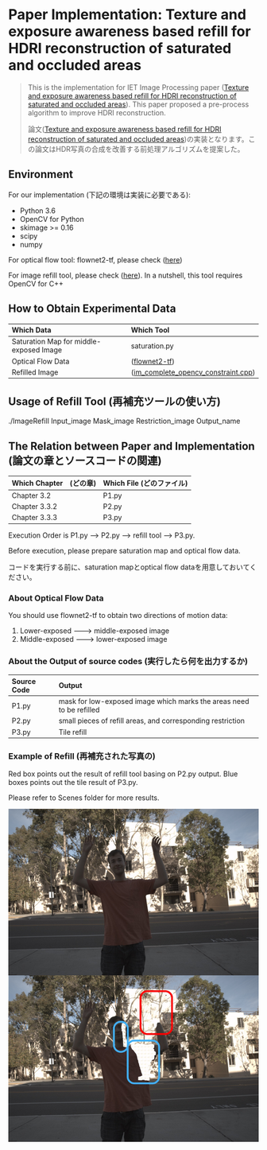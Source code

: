# Paper Implementation: Texture and exposure awareness based refill for HDRI reconstruction of saturated and occluded areas

> 
> This is the implementation for IET Image Processing paper ([Texture and exposure awareness based refill for HDRI reconstruction of saturated and occluded areas](https://doi.org/10.1049/ipr2.12257)). This paper proposed a pre-process algorithm to improve HDRI reconstruction.
> 
> 論文([Texture and exposure awareness based refill for HDRI reconstruction of saturated and occluded areas](https://doi.org/10.1049/ipr2.12257))の実装となります。この論文はHDR写真の合成を改善する前処理アルゴリズムを提案した。
> 

## Environment

For our implementation (下記の環境は実装に必要である):

- Python 3.6
- OpenCV for Python
- skimage >= 0.16
- scipy
- numpy

For optical flow tool: flownet2-tf, please check ([here](https://github.com/UncleJerry/flownet2-tf/blob/master/README.md))

For image refill tool, please check ([here](https://github.com/UncleJerry/Image_Completion/blob/master/code/README.md)). In a nutshell, this tool requires OpenCV for C++


## How to Obtain Experimental Data

| Which Data | Which Tool |
|:--|:--|
| Saturation Map for middle-exposed Image | saturation.py |
| Optical Flow Data | ([flownet2-tf](https://github.com/UncleJerry/flownet2-tf/blob/master/README.md)) |
| Refilled Image | ([im_complete_opencv_constraint.cpp](https://github.com/UncleJerry/Image_Completion/blob/master/code/README.md)) |

## Usage of Refill Tool (再補充ツールの使い方)

./ImageRefill Input_image Mask_image Restriction_image Output_name

## The Relation between Paper and Implementation (論文の章とソースコードの関連)

| Which Chapter　(どの章) | Which File (どのファイル) |
|:--|:--|
| Chapter 3.2 | P1.py |
| Chapter 3.3.2 | P2.py |
| Chapter 3.3.3 | P3.py |

Execution Order is P1.py --> P2.py --> refill tool --> P3.py.

Before execution, please prepare saturation map and optical flow data.

コードを実行する前に、saturation mapとoptical flow dataを用意しておいてください。

### About Optical Flow Data

You should use flownet2-tf to obtain two directions of motion data:

1. Lower-exposed ---> middle-exposed image
2. Middle-exposed ---> lower-exposed image

### About the Output of source codes (実行したら何を出力するか)

| Source Code | Output |
|:--|:--|
| P1.py | mask for low-exposed image which marks the areas need to be refilled |
| P2.py | small pieces of refill areas, and corresponding restriction |
| P3.py | Tile refill |

### Example of Refill (再補充された写真の)

Red box points out the result of refill tool basing on P2.py output. Blue boxes points out the tile result of P3.py.

Please refer to Scenes folder for more results.

![Refill　Result　Example](/RefillResultExample.jpg)
